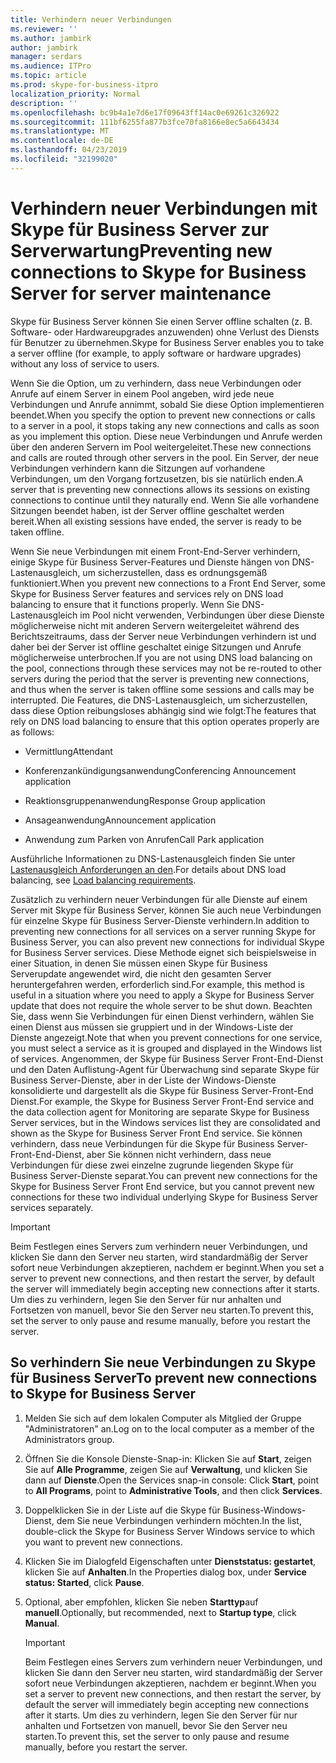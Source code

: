 ```yaml
---
title: Verhindern neuer Verbindungen
ms.reviewer: ''
ms.author: jambirk
author: jambirk
manager: serdars
ms.audience: ITPro
ms.topic: article
ms.prod: skype-for-business-itpro
localization_priority: Normal
description: ''
ms.openlocfilehash: bc9b4a1e7d6e17f09643ff14ac0e69261c326922
ms.sourcegitcommit: 111bf6255fa877b3fce70fa8166e8ec5a6643434
ms.translationtype: MT
ms.contentlocale: de-DE
ms.lasthandoff: 04/23/2019
ms.locfileid: "32199020"
---
```

# <a name="preventing-new-connections-to-skype-for-business-server-for-server-maintenance"></a><span data-ttu-id="cdfab-102">Verhindern neuer Verbindungen mit Skype für Business Server zur Serverwartung</span><span class="sxs-lookup"><span data-stu-id="cdfab-102">Preventing new connections to Skype for Business Server for server maintenance</span></span>


<span data-ttu-id="cdfab-103">Skype für Business Server können Sie einen Server offline schalten (z. B. Software- oder Hardwareupgrades anzuwenden) ohne Verlust des Diensts für Benutzer zu übernehmen.</span><span class="sxs-lookup"><span data-stu-id="cdfab-103">Skype for Business Server enables you to take a server offline (for example, to apply software or hardware upgrades) without any loss of service to users.</span></span>

<span data-ttu-id="cdfab-104">Wenn Sie die Option, um zu verhindern, dass neue Verbindungen oder Anrufe auf einem Server in einem Pool angeben, wird jede neue Verbindungen und Anrufe annimmt, sobald Sie diese Option implementieren beendet.</span><span class="sxs-lookup"><span data-stu-id="cdfab-104">When you specify the option to prevent new connections or calls to a server in a pool, it stops taking any new connections and calls as soon as you implement this option.</span></span> <span data-ttu-id="cdfab-105">Diese neue Verbindungen und Anrufe werden über den anderen Servern im Pool weitergeleitet.</span><span class="sxs-lookup"><span data-stu-id="cdfab-105">These new connections and calls are routed through other servers in the pool.</span></span> <span data-ttu-id="cdfab-106">Ein Server, der neue Verbindungen verhindern kann die Sitzungen auf vorhandene Verbindungen, um den Vorgang fortzusetzen, bis sie natürlich enden.</span><span class="sxs-lookup"><span data-stu-id="cdfab-106">A server that is preventing new connections allows its sessions on existing connections to continue until they naturally end.</span></span> <span data-ttu-id="cdfab-107">Wenn Sie alle vorhandene Sitzungen beendet haben, ist der Server offline geschaltet werden bereit.</span><span class="sxs-lookup"><span data-stu-id="cdfab-107">When all existing sessions have ended, the server is ready to be taken offline.</span></span>

<span data-ttu-id="cdfab-108">Wenn Sie neue Verbindungen mit einem Front-End-Server verhindern, einige Skype für Business Server-Features und Dienste hängen von DNS-Lastenausgleich, um sicherzustellen, dass es ordnungsgemäß funktioniert.</span><span class="sxs-lookup"><span data-stu-id="cdfab-108">When you prevent new connections to a Front End Server, some Skype for Business Server features and services rely on DNS load balancing to ensure that it functions properly.</span></span> <span data-ttu-id="cdfab-109">Wenn Sie DNS-Lastenausgleich im Pool nicht verwenden, Verbindungen über diese Dienste möglicherweise nicht mit anderen Servern weitergeleitet während des Berichtszeitraums, dass der Server neue Verbindungen verhindern ist und daher bei der Server ist offline geschaltet einige Sitzungen und Anrufe möglicherweise unterbrochen.</span><span class="sxs-lookup"><span data-stu-id="cdfab-109">If you are not using DNS load balancing on the pool, connections through these services may not be re-routed to other servers during the period that the server is preventing new connections, and thus when the server is taken offline some sessions and calls may be interrupted.</span></span> <span data-ttu-id="cdfab-110">Die Features, die DNS-Lastenausgleich, um sicherzustellen, dass diese Option reibungsloses abhängig sind wie folgt:</span><span class="sxs-lookup"><span data-stu-id="cdfab-110">The features that rely on DNS load balancing to ensure that this option operates properly are as follows:</span></span>

  - <span data-ttu-id="cdfab-111">Vermittlung</span><span class="sxs-lookup"><span data-stu-id="cdfab-111">Attendant</span></span>

  - <span data-ttu-id="cdfab-112">Konferenzankündigungsanwendung</span><span class="sxs-lookup"><span data-stu-id="cdfab-112">Conferencing Announcement application</span></span>

  - <span data-ttu-id="cdfab-113">Reaktionsgruppenanwendung</span><span class="sxs-lookup"><span data-stu-id="cdfab-113">Response Group application</span></span>

  - <span data-ttu-id="cdfab-114">Ansageanwendung</span><span class="sxs-lookup"><span data-stu-id="cdfab-114">Announcement application</span></span>

  - <span data-ttu-id="cdfab-115">Anwendung zum Parken von Anrufen</span><span class="sxs-lookup"><span data-stu-id="cdfab-115">Call Park application</span></span>

<span data-ttu-id="cdfab-116">Ausführliche Informationen zu DNS-Lastenausgleich finden Sie unter [Lastenausgleich Anforderungen an den](../../plan-your-deployment/network-requirements/load-balancing.md).</span><span class="sxs-lookup"><span data-stu-id="cdfab-116">For details about DNS load balancing, see [Load balancing requirements](../../plan-your-deployment/network-requirements/load-balancing.md).</span></span>

<span data-ttu-id="cdfab-117">Zusätzlich zu verhindern neuer Verbindungen für alle Dienste auf einem Server mit Skype für Business Server, können Sie auch neue Verbindungen für einzelne Skype für Business Server-Dienste verhindern.</span><span class="sxs-lookup"><span data-stu-id="cdfab-117">In addition to preventing new connections for all services on a server running Skype for Business Server, you can also prevent new connections for individual Skype for Business Server services.</span></span> <span data-ttu-id="cdfab-118">Diese Methode eignet sich beispielsweise in einer Situation, in denen Sie müssen einen Skype für Business Serverupdate angewendet wird, die nicht den gesamten Server heruntergefahren werden, erforderlich sind.</span><span class="sxs-lookup"><span data-stu-id="cdfab-118">For example, this method is useful in a situation where you need to apply a Skype for Business Server update that does not require the whole server to be shut down.</span></span> <span data-ttu-id="cdfab-119">Beachten Sie, dass wenn Sie Verbindungen für einen Dienst verhindern, wählen Sie einen Dienst aus müssen sie gruppiert und in der Windows-Liste der Dienste angezeigt.</span><span class="sxs-lookup"><span data-stu-id="cdfab-119">Note that when you prevent connections for one service, you must select a service as it is grouped and displayed in the Windows list of services.</span></span> <span data-ttu-id="cdfab-120">Angenommen, der Skype für Business Server Front-End-Dienst und den Daten Auflistung-Agent für Überwachung sind separate Skype für Business Server-Dienste, aber in der Liste der Windows-Dienste konsolidierte und dargestellt als die Skype für Business Server-Front-End Dienst.</span><span class="sxs-lookup"><span data-stu-id="cdfab-120">For example, the Skype for Business Server Front-End service and the data collection agent for Monitoring are separate Skype for Business Server services, but in the Windows services list they are consolidated and shown as the Skype for Business Server Front End service.</span></span> <span data-ttu-id="cdfab-121">Sie können verhindern, dass neue Verbindungen für die Skype für Business Server-Front-End-Dienst, aber Sie können nicht verhindern, dass neue Verbindungen für diese zwei einzelne zugrunde liegenden Skype für Business Server-Dienste separat.</span><span class="sxs-lookup"><span data-stu-id="cdfab-121">You can prevent new connections for the Skype for Business Server Front End service, but you cannot prevent new connections for these two individual underlying Skype for Business Server services separately.</span></span>

> [!IMPORTANT]
> <span data-ttu-id="cdfab-122">Beim Festlegen eines Servers zum verhindern neuer Verbindungen, und klicken Sie dann den Server neu starten, wird standardmäßig der Server sofort neue Verbindungen akzeptieren, nachdem er beginnt.</span><span class="sxs-lookup"><span data-stu-id="cdfab-122">When you set a server to prevent new connections, and then restart the server, by default the server will immediately begin accepting new connections after it starts.</span></span> <span data-ttu-id="cdfab-123">Um dies zu verhindern, legen Sie den Server für nur anhalten und Fortsetzen von manuell, bevor Sie den Server neu starten.</span><span class="sxs-lookup"><span data-stu-id="cdfab-123">To prevent this, set the server to only pause and resume manually, before you restart the server.</span></span>

## <a name="to-prevent-new-connections-to-skype-for-business-server"></a><span data-ttu-id="cdfab-124">So verhindern Sie neue Verbindungen zu Skype für Business Server</span><span class="sxs-lookup"><span data-stu-id="cdfab-124">To prevent new connections to Skype for Business Server</span></span>

1.  <span data-ttu-id="cdfab-125">Melden Sie sich auf dem lokalen Computer als Mitglied der Gruppe "Administratoren" an.</span><span class="sxs-lookup"><span data-stu-id="cdfab-125">Log on to the local computer as a member of the Administrators group.</span></span>

2.  <span data-ttu-id="cdfab-126">Öffnen Sie die Konsole Dienste-Snap-in: Klicken Sie auf **Start**, zeigen Sie auf **Alle Programme**, zeigen Sie auf **Verwaltung**, und klicken Sie dann auf **Dienste**.</span><span class="sxs-lookup"><span data-stu-id="cdfab-126">Open the Services snap-in console: Click **Start**, point to **All Programs**, point to **Administrative Tools**, and then click **Services**.</span></span>

3.  <span data-ttu-id="cdfab-127">Doppelklicken Sie in der Liste auf die Skype für Business-Windows-Dienst, dem Sie neue Verbindungen verhindern möchten.</span><span class="sxs-lookup"><span data-stu-id="cdfab-127">In the list, double-click the Skype for Business Server Windows service to which you want to prevent new connections.</span></span>

4.  <span data-ttu-id="cdfab-128">Klicken Sie im Dialogfeld Eigenschaften unter **Dienststatus: gestartet**, klicken Sie auf **Anhalten**.</span><span class="sxs-lookup"><span data-stu-id="cdfab-128">In the Properties dialog box, under **Service status: Started**, click **Pause**.</span></span>

5.  <span data-ttu-id="cdfab-129">Optional, aber empfohlen, klicken Sie neben **Starttyp**auf **manuell**.</span><span class="sxs-lookup"><span data-stu-id="cdfab-129">Optionally, but recommended, next to **Startup type**, click **Manual**.</span></span>
    
    > [!IMPORTANT]
    > <span data-ttu-id="cdfab-130">Beim Festlegen eines Servers zum verhindern neuer Verbindungen, und klicken Sie dann den Server neu starten, wird standardmäßig der Server sofort neue Verbindungen akzeptieren, nachdem er beginnt.</span><span class="sxs-lookup"><span data-stu-id="cdfab-130">When you set a server to prevent new connections, and then restart the server, by default the server will immediately begin accepting new connections after it starts.</span></span> <span data-ttu-id="cdfab-131">Um dies zu verhindern, legen Sie den Server für nur anhalten und Fortsetzen von manuell, bevor Sie den Server neu starten.</span><span class="sxs-lookup"><span data-stu-id="cdfab-131">To prevent this, set the server to only pause and resume manually, before you restart the server.</span></span>
